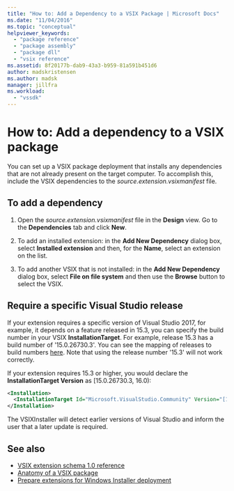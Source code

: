 ```yaml
---
title: "How to: Add a Dependency to a VSIX Package | Microsoft Docs"
ms.date: "11/04/2016"
ms.topic: "conceptual"
helpviewer_keywords:
  - "package reference"
  - "package assembly"
  - "package dll"
  - "vsix reference"
ms.assetid: 8f20177b-dab9-43a3-b959-81a591b451d6
author: madskristensen
ms.author: madsk
manager: jillfra
ms.workload:
  - "vssdk"
---
```

# How to: Add a dependency to a VSIX package

You can set up a VSIX package deployment that installs any dependencies that are not already present on the target computer. To accomplish this, include the VSIX dependencies to the *source.extension.vsixmanifest* file.

## To add a dependency

1. Open the *source.extension.vsixmanifest* file in the **Design** view. Go to the **Dependencies** tab and click **New**.

2. To add an installed extension: in the **Add New Dependency** dialog box, select **Installed extension** and then, for the **Name**, select an extension on the list.

3. To add another VSIX that is not installed: in the **Add New Dependency** dialog box, select **File on file system** and then use the **Browse** button to select the VSIX.

## Require a specific Visual Studio release

If your extension requires a specific version of Visual Studio 2017, for example, it depends on a feature released in 15.3, you can specify the build number in your VSIX **InstallationTarget**. For example, release 15.3 has a build number of '15.0.26730.3'. You can see the mapping of releases to build numbers [here](../install/visual-studio-build-numbers-and-release-dates.md). Note that using the release number '15.3' will not work correctly.

If your extension requires 15.3 or higher, you would declare the **InstallationTarget Version** as [15.0.26730.3, 16.0):

```xml
<Installation>
  <InstallationTarget Id="Microsoft.VisualStudio.Community" Version="[15.0.26730.3, 16.0)" />
</Installation>
```

The VSIXInstaller will detect earlier versions of Visual Studio and inform the user that a later update is required.

## See also

- [VSIX extension schema 1.0 reference](https://msdn.microsoft.com/library/76e410ec-b1fb-4652-ac98-4a4c52e09a2b)
- [Anatomy of a VSIX package](../extensibility/anatomy-of-a-vsix-package.md)
- [Prepare extensions for Windows Installer deployment](../extensibility/preparing-extensions-for-windows-installer-deployment.md)
